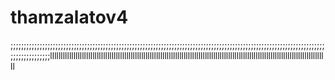 # thamzalatov4
;;;;;;;;;;;;;;;;;;;;;;;;;;;;;;;;;;;;;;;;;;;;;;;;;;;;;;;;;;;;;;;;;;;;;;;;;;;;;;;;;;;;;;;;;;;;;;;;;;;;;;;;;;;;;;;;;;;;;;;;;;;;;;;;;;;;;;lllllllllllllllllllllllllllllllllllllllllllllllllllllllllllllllllllllllllllllllllllllllllllllllllllllllllllllllllllllllllllllllllll

